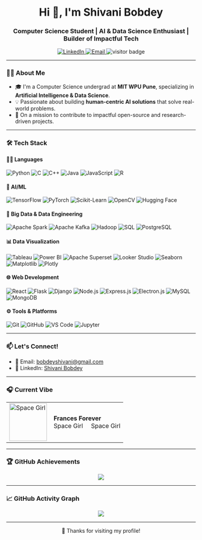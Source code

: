 <h1 align="center">Hi 👋, I'm Shivani Bobdey</h1>
<h3 align="center">Computer Science Student | AI & Data Science Enthusiast | Builder of Impactful Tech</h3>

<p align="center">
  <a href="https://www.linkedin.com/in/shivani-bobdey-766478256/" target="_blank">
    <img src="https://img.shields.io/badge/LinkedIn-blue?logo=linkedin&logoColor=white" alt="LinkedIn" />
  </a>
  <a href="mailto:bobdeyshivani@gmail.com">
    <img src="https://img.shields.io/badge/Email-red?logo=gmail&logoColor=white" alt="Email" />
  </a>
  <img src="https://visitor-badge.laobi.icu/badge?page_id=shivani-bobdey.shivani-bobdey" alt="visitor badge"/>
</p>

---

### 👩‍💻 About Me

- 🎓 I'm a Computer Science undergrad at **MIT WPU Pune**, specializing in **Artificial Intelligence & Data Science**.
- 💡 Passionate about building **human-centric AI solutions** that solve real-world problems.
- 🚀 On a mission to contribute to impactful open-source and research-driven projects.

---

### 🛠️ Tech Stack

#### 👩‍💻 Languages
![Python](https://img.shields.io/badge/Python-3776AB?style=for-the-badge&logo=python&logoColor=white)
![C](https://img.shields.io/badge/C-00599C?style=for-the-badge&logo=c&logoColor=white)
![C++](https://img.shields.io/badge/C++-00599C?style=for-the-badge&logo=cplusplus&logoColor=white)
![Java](https://img.shields.io/badge/Java-ED8B00?style=for-the-badge&logo=openjdk&logoColor=white)
![JavaScript](https://img.shields.io/badge/JavaScript-F7DF1E?style=for-the-badge&logo=javascript&logoColor=black)
![R](https://img.shields.io/badge/R-276DC3?style=for-the-badge&logo=r&logoColor=white)

#### 🤖 AI/ML
![TensorFlow](https://img.shields.io/badge/TensorFlow-FF6F00?style=for-the-badge&logo=tensorflow&logoColor=white)
![PyTorch](https://img.shields.io/badge/PyTorch-EE4C2C?style=for-the-badge&logo=pytorch&logoColor=white)
![Scikit-Learn](https://img.shields.io/badge/Scikit--Learn-F7931E?style=for-the-badge&logo=scikitlearn&logoColor=white)
![OpenCV](https://img.shields.io/badge/OpenCV-5C3EE8?style=for-the-badge&logo=opencv&logoColor=white)
![Hugging Face](https://img.shields.io/badge/HuggingFace-FFD21F?style=for-the-badge&logo=huggingface&logoColor=black)

#### 🧠 Big Data & Data Engineering
![Apache Spark](https://img.shields.io/badge/Apache%20Spark-E25A1C?style=for-the-badge&logo=apachespark&logoColor=white)
![Apache Kafka](https://img.shields.io/badge/Apache%20Kafka-231F20?style=for-the-badge&logo=apachekafka&logoColor=white)
![Hadoop](https://img.shields.io/badge/Hadoop-66CCFF?style=for-the-badge&logo=apachehadoop&logoColor=black)
![SQL](https://img.shields.io/badge/SQL-4479A1?style=for-the-badge&logo=sqlite&logoColor=white)
![PostgreSQL](https://img.shields.io/badge/PostgreSQL-4169E1?style=for-the-badge&logo=postgresql&logoColor=white)

#### 📊 Data Visualization
![Tableau](https://img.shields.io/badge/Tableau-E97627?style=for-the-badge&logo=tableau&logoColor=white)
![Power BI](https://img.shields.io/badge/Power%20BI-F2C811?style=for-the-badge&logo=powerbi&logoColor=black)
![Apache Superset](https://img.shields.io/badge/Apache%20Superset-FF7F50?style=for-the-badge&logo=apache&logoColor=white)
![Looker Studio](https://img.shields.io/badge/Looker%20Studio-4285F4?style=for-the-badge&logo=googleanalytics&logoColor=white)
![Seaborn](https://img.shields.io/badge/Seaborn-3776AB?style=for-the-badge&logo=python&logoColor=white)
![Matplotlib](https://img.shields.io/badge/Matplotlib-11557C?style=for-the-badge&logo=python&logoColor=white)
![Plotly](https://img.shields.io/badge/Plotly-3F4F75?style=for-the-badge&logo=plotly&logoColor=white)

#### 🌐 Web Development
![React](https://img.shields.io/badge/React-20232A?style=for-the-badge&logo=react&logoColor=61DAFB)
![Flask](https://img.shields.io/badge/Flask-000000?style=for-the-badge&logo=flask&logoColor=white)
![Django](https://img.shields.io/badge/Django-092E20?style=for-the-badge&logo=django&logoColor=white)
![Node.js](https://img.shields.io/badge/Node.js-339933?style=for-the-badge&logo=nodedotjs&logoColor=white)
![Express.js](https://img.shields.io/badge/Express.js-000000?style=for-the-badge&logo=express&logoColor=white)
![Electron.js](https://img.shields.io/badge/Electron-2C2E3B?style=for-the-badge&logo=electron&logoColor=9FEAF9)
![MySQL](https://img.shields.io/badge/MySQL-4479A1?style=for-the-badge&logo=mysql&logoColor=white)
![MongoDB](https://img.shields.io/badge/MongoDB-4EA94B?style=for-the-badge&logo=mongodb&logoColor=white)

#### ⚙️ Tools & Platforms
![Git](https://img.shields.io/badge/Git-F05032?style=for-the-badge&logo=git&logoColor=white)
![GitHub](https://img.shields.io/badge/GitHub-181717?style=for-the-badge&logo=github&logoColor=white)
![VS Code](https://img.shields.io/badge/VS%20Code-007ACC?style=for-the-badge&logo=visualstudiocode&logoColor=white)
![Jupyter](https://img.shields.io/badge/Jupyter-F37626?style=for-the-badge&logo=jupyter&logoColor=white)


---

### 📫 Let's Connect!

- 📧 Email: [bobdeyshivani@gmail.com](mailto:bobdeyshivani@gmail.com)  
- 💼 LinkedIn: [Shivani Bobdey](https://www.linkedin.com/in/shivani-bobdey-766478256/)

---

### 🎧 Current Vibe

<table>
  <tr>
    <td>
      <img src="https://i.scdn.co/image/ab67616d0000b273e8ce2690dce5a9df1a1f3466" alt="Space Girl" width="100"/>
    </td>
    <td style="vertical-align: middle; padding-left: 10px;">
      <b>Frances Forever</b><br/>
      Space Girl &nbsp;&nbsp;&nbsp; Space Girl
    </td>
  </tr>
</table>

---

### 🏆 GitHub Achievements

<p align="center">
  <img src="https://github-profile-trophy.vercel.app/?username=shivanibobdey&theme=radical&no-frame=true&no-bg=true&margin-w=10" />
</p>

---

### 📈 GitHub Activity Graph

<p align="center">
  <img src="https://github-readme-activity-graph.vercel.app/graph?username=shivanibobdey&theme=react-dark&hide_border=true&area=true" />
</p>

---


<p align="center">🌟 Thanks for visiting my profile!</p>

